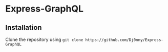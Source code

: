# Express-GraphQL

## Installation

Clone the repository using `git clone https://github.com/Dj0nny/Express-GraphQL`
